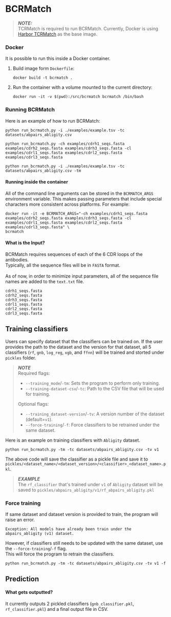 # BCRMatch

> **_NOTE:_** <br>
> TCRMatch is required to run BCRMatch. Currently, Docker is using [Harbor TCRMatch](https://harbor.lji.org/harbor/projects/5/repositories/iedb-public%2Ftcrmatch/tags/0.1.1) as the base image.

### Docker
It is possible to run this inside a Docker container.
1. Build image form `Dockerfile`:
    ```
    docker build -t bcrmatch .
    ```
2. Run the container with a volume mounted to the current directory:
   ```
   docker run -it -v $(pwd):/src/bcrmatch bcrmatch /bin/bash
   ```


### Running BCRMatch
Here is an example of how to run BCRMatch:
```
python run_bcrmatch.py -i ./examples/example.tsv -tc datasets/abpairs_abligity.csv
```
```
python run_bcrmatch.py -ch examples/cdrh1_seqs.fasta examples/cdrh2_seqs.fasta examples/cdrh3_seqs.fasta -cl examples/cdrl1_seqs.fasta examples/cdrl2_seqs.fasta examples/cdrl3_seqs.fasta
```
```
python run_bcrmatch.py -i ./examples/example.tsv -tc datasets/abpairs_abligity.csv -tm
```

#### Running inside the container

All of the command line arguments can be stored in the ```BCRMATCH_ARGS``` environment variable.
This makes passing parameters that include special characters more consistent across platforms. For
example:

```
docker run -it -e BCRMATCH_ARGS="-ch examples/cdrh1_seqs.fasta examples/cdrh2_seqs.fasta examples/cdrh3_seqs.fasta -cl examples/cdrl1_seqs.fasta examples/cdrl2_seqs.fasta examples/cdrl3_seqs.fasta" \
bcrmatch
```

#### What is the Input?
BCRMatch requires sequences of each of the 6 CDR loops of the antibodies.<br>Typically, all the sequence files will be in `FASTA` format.
<br><br>
As of now, in order to minimize input parameters, all of the sequence file names are added to the `text.txt` file.
```
cdrh1_seqs.fasta
cdrh2_seqs.fasta
cdrh3_seqs.fasta
cdrl1_seqs.fasta
cdrl2_seqs.fasta
cdrl3_seqs.fasta
```

## Training classifiers
Users can specify dataset that the classifiers can be trained on. If the user provides the path to the dataset and the version for that dataset, all 5 classifiers (`rf`, `gnb`, `log_reg`, `xgb`, and `ffnn`) will be trained and storted under `pickles` folder.

> **_NOTE_**<br>
> Required flags:
> * `--training_mode`/`-tm`: Sets the program to perform only training.
> * `--training-dataset-csv`/`-tc`: Path to the CSV file that will be used for training.
>
> Optional flags:
> * `--training_dataset-version`/`-tv`:  A version number of the dataset (default=`v1`).
> * `--force-training`/`-f`: Force classifiers to be retrained under the same dataset.

Here is an example on training classifiers with `Abligity` dataset.
```
python run_bcrmatch.py -tm -tc datasets/abpairs_abligity.csv -tv v1
```
The above code will save the classifier as a pickle file and save it to `pickles/<dataset_name>/<dataset_version>/<classifier>_<dataset_name>.pkl`.
> **_EXAMPLE_**<br>
> The `rf_classifier` that's trained under `v1` of `Abligity` dataset will be saved to `pickles/abpairs_abligity/v1/rf_abpairs_abligity.pkl`

### Force training
If same dataset and dataset version is provided to train, the program will raise an error.
```
Exception: All models have already been train under the abpairs_abligity (v1) dataset.
```

However, if classifiers still needs to be updated with the same dataset, use the `--force-training`/`-f` flag.<br>
This will force the program to retrain the classifiers.
```
python run_bcrmatch.py -tm -tc datasets/abpairs_abligity.csv -tv v1 -f
```

## Prediction


#### What gets outputted?
It currently outputs 2 pickled classifiers (`gnb_classifier.pkl`, `rf_classifier.pkl`) and a final output file in CSV.